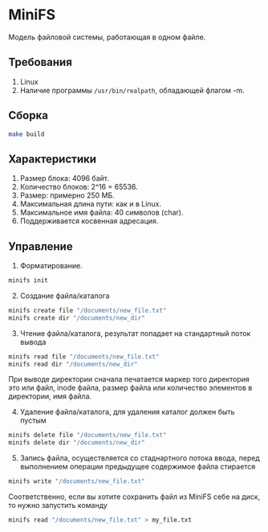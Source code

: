 # MiniFS

Модель файловой системы, работающая в одном файле.

## Требования

1. Linux
2. Наличие программы `/usr/bin/realpath`, обладающей флагом -m.

## Сборка
```bash
make build
```

## Характеристики
1. Размер блока: 4096 байт.
2. Количество блоков: 2^16 = 65536.
3. Размер: примерно 250 МБ.
4. Максимальная длина пути: как и в Linux.
5. Максимальное имя файла: 40 символов (char).
6. Поддерживается косвенная адресация.


## Управление

1. Форматирование.
```bash
minifs init
```

2. Создание файла/каталога

```bash
minifs create file "/documents/new_file.txt"
minifs create dir "/documents/new_dir"
```

3. Чтение файла/каталога, результат попадает на стандартный поток вывода
```bash
minifs read file "/documents/new_file.txt"
minifs read dir "/documents/new_dir"
```
При выводе директории сначала печатается маркер того директория это или файл, inode файла, размер файла или количество элементов в директории, имя файла.

4. Удаление файла/каталога, для удаления каталог должен быть пустым
```bash
minifs delete file "/documents/new_file.txt"
minifs delete dir "/documents/new_dir"
```

5. Запись файла, осуществляется со стаднартного потока ввода, перед выполнением операции предыдущее содержимое файла стирается
```bash
minifs write "/documents/new_file.txt"
```

Соответственно, если вы хотите сохранить файл из MiniFS себе на диск, то нужно запустить команду
```bash
minifs read "/documents/new_file.txt" > my_file.txt
```
